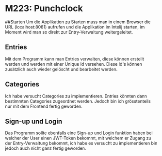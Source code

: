# M223: Punchclock

##Starten
Um die Applikation zu Starten muss man in einem Browser die URL (localhost:8081) aufrufen und die Applikation im Intelij starten,
im Moment wird man so direkt zur Entry-Verwaltung weitergeleitet.

## Entries
Mit dem Programm kann man Entries verwalten, diese können erstellt werden und werden mit einer Unique Id versehen.
Diese Id's können zusätzlich auch wieder gelöscht und bearbeitet werden.

## Categories
Ich habe versucht Categories zu implementieren. Entries könnten dann bestimmten Categories zugeordnet werden.
Jedoch bin ich grösstenteils nur mit dem Frontend fertig geworden.

## Sign-up und Login
Das Programm sollte ebenfalls eine Sign-up und Login funktion haben bei welcher der User einen JWT-Token bekommt, 
mit welchem er Zugang zu der Entry-Verwaltung bekommt, ich habe es versucht zu implementieren bin jedoch auch nicht ganz fertig geworden.
